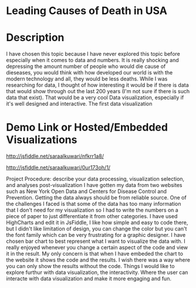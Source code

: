 # Leading Causes of Death in USA



# Description
I have chosen this topic because I have never explored this topic before especially when it comes to data and numbers. It is really shocking and depressing the amount number of people who would die cause of dieseases, you would think with how developed our world is with the modern technology and all, they would be less deaths. While I was researching for data, I thought of how interesting it would be if there is data that would show through out the last 200 years (I'm not sure if there is such data that exist). That would be a very cool Data visualization, especially if it's well designed and interactive. 
The first data visualization 




# Demo Link or Hosted/Embedded Visualizations
http://jsfiddle.net/saraalkuwari/nfkrr1a8/

http://jsfiddle.net/saraalkuwari/0ur173oh/1/


Project Procedure: describe your data processing, visualization selection, and analyses post-visualization
I have gotten my data from two websites such as New York Open Data and Centers for Disease Control and Prevention. Getting the data always should be from reliable source. One of the challenges I faced is that some of the data has too many information that I don't need for my visualization so I had to write the numbers on a piece of paper to just differentiate it from other categories. I have used HighCharts and edit it in JsFiddle, I like how simple and easy to code there, but I didn't like limitation of design, you can change the color but you can't the font family which can be very frustrating for a graphic designer. I have chosen bar chart to best represent what I want to visualize the data with. I really enjoyed whenever you change a certain aspect of the code and view it in the result. My only concern is that when I have embeded the chart to the website it shows the code and the results. I wish there was a way where you can only show the results without the code. 
Things I would like to explore furthur with data visualization, the interactivity. Where the user can interacte with data visualization and make it more engaging and fun.
